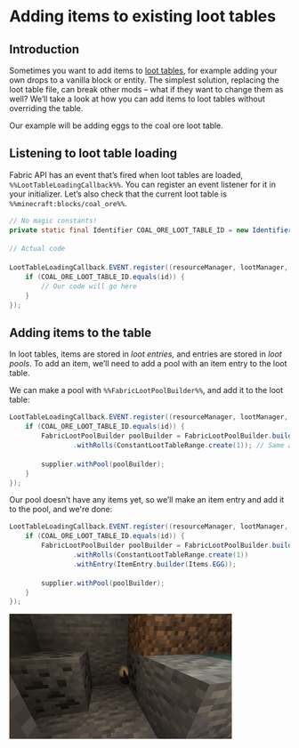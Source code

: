 # Adding items to existing loot tables

## Introduction

Sometimes you want to add items to [loot tables](https://minecraft.gamepedia.com/Loot_table), for example adding your own drops to a vanilla block or entity. The simplest solution, replacing the loot table file, can break other mods – what if they want to change them as well? We’ll take a look at how you can add items to loot tables without overriding the table.

Our example will be adding eggs to the coal ore loot table.

## Listening to loot table loading

Fabric API has an event that’s fired when loot tables are loaded, `%%LootTableLoadingCallback%%`. You can register an event listener for it in your initializer. Let’s also check that the current loot table is `%%minecraft:blocks/coal_ore%%`.

```java
// No magic constants!
private static final Identifier COAL_ORE_LOOT_TABLE_ID = new Identifier("minecraft", "blocks/coal_ore");

// Actual code

LootTableLoadingCallback.EVENT.register((resourceManager, lootManager, id, supplier, setter) -> {
    if (COAL_ORE_LOOT_TABLE_ID.equals(id)) {
        // Our code will go here
    }
});
```

## Adding items to the table

In loot tables, items are stored in _loot entries,_ and entries are stored in _loot pools_. To add an item, we’ll need to add a pool with an item entry to the loot table.

We can make a pool with `%%FabricLootPoolBuilder%%`, and add it to the loot table:

```java
LootTableLoadingCallback.EVENT.register((resourceManager, lootManager, id, supplier, setter) -> {
    if (COAL_ORE_LOOT_TABLE_ID.equals(id)) {
        FabricLootPoolBuilder poolBuilder = FabricLootPoolBuilder.builder()
                .withRolls(ConstantLootTableRange.create(1)); // Same as "rolls": 1 in the loot table json

        supplier.withPool(poolBuilder);
    }
});
```

Our pool doesn’t have any items yet, so we’ll make an item entry and add it to the pool, and we're done:

```java
LootTableLoadingCallback.EVENT.register((resourceManager, lootManager, id, supplier, setter) -> {
    if (COAL_ORE_LOOT_TABLE_ID.equals(id)) {
        FabricLootPoolBuilder poolBuilder = FabricLootPoolBuilder.builder()
                .withRolls(ConstantLootTableRange.create(1))
                .withEntry(ItemEntry.builder(Items.EGG));

        supplier.withPool(poolBuilder);
    }
});
```

![](../../.gitbook/assets/coal_ore_egg.png)

